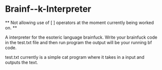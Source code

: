 # Brainf--k-Interpreter
** Not allowing use of [ ] operators at the moment currently being worked on. **

A interpreter for the esoteric language brainfuck.
Write your brainfuck code in the test.txt file and then run program the output will be your running bf code. 

test.txt currently is a simple cat program where it takes in a input and outputs the text. 
